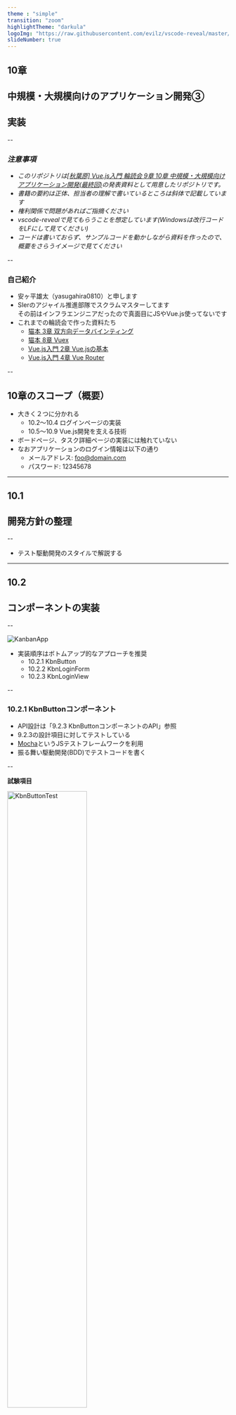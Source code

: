 ```yaml
---
theme : "simple"
transition: "zoom"
highlightTheme: "darkula"
logoImg: "https://raw.githubusercontent.com/evilz/vscode-reveal/master/images/logo-v2.png"
slideNumber: true
---
```


## 10章
## 中規模・大規模向けのアプリケーション開発③
## 実装

--

### *注意事項*

- *このリポジトリは[[秋葉原] Vue.js入門 輪読会 9章 10章 中規模・大規模向けアプリケーション開発(最終回)](https://weeyble-js.connpass.com/event/138337/)の発表資料として用意したリポジトリです。*
- *書籍の要約は正体、担当者の理解で書いているところは斜体で記載しています*
- *権利関係で問題があればご指摘ください*
- *vscode-revealで見てもらうことを想定しています(Windowsは改行コードをLFにして見てください)*
- *コードは書いておらず、サンプルコードを動かしながら資料を作ったので、概要をさらうイメージで見てください*

--

### 自己紹介

- 安ヶ平雄太（yasugahira0810）と申します
- SIerのアジャイル推進部隊でスクラムマスターしてます  
  その前はインフラエンジニアだったので真面目にJSやVue.js使ってないです
- これまでの輪読会で作った資料たち
  + [猫本 3章 双方向データバインティング](https://github.com/yasugahira0810/vuejs_chapter3)
  + [猫本 8章 Vuex](https://github.com/yasugahira0810/vuejs_chapter8)
  + [Vue.js入門 2章 Vue.jsの基本](https://github.com/yasugahira0810/Vue.js_chapter2)
  + [Vue.js入門 4章 Vue Router](https://github.com/yasugahira0810/Vue.js_chapter4)

--

## 10章のスコープ（概要）

- 大きく２つに分かれる
  + 10.2〜10.4 ログインページの実装
  + 10.5〜10.9 Vue.js開発を支える技術
- ボードページ、タスク詳細ページの実装には触れていない
- なおアプリケーションのログイン情報は以下の通り
  + メールアドレス: foo@domain.com
  + パスワード: 12345678


---

## 10.1
## 開発方針の整理

--

- テスト駆動開発のスタイルで解説する

---

## 10.2
## コンポーネントの実装

--

![KanbanApp](img/KanbanApp.png)

- 実装順序はボトムアップ的なアプローチを推奨
  + 10.2.1 KbnButton  
  + 10.2.2 KbnLoginForm  
  + 10.2.3 KbnLoginView

--

### 10.2.1 KbnButtonコンポーネント

- API設計は「9.2.3 KbnButtonコンポーネントのAPI」参照
- 9.2.3の設計項目に対してテストしている
- [Mocha](https://mochajs.org/)というJSテストフレームワークを利用
- 振る舞い駆動開発(BDD)でテストコードを書く

--

**試験項目**

<img src="img/KbnButtonTest.png" style="width:60%;" alt="KbnButtonTest"/>

[テストコード（GitHubへ飛ぶ）](https://github.com/yasugahira0810/Vue.js_chapter10/blob/master/kanban-app/test/unit/specs/components/atoms/KbnButton.spec.js)

--

**KbnButtonの例１**

<img src="img/KbnButton1.png" style="width:70%;" alt="KbnButton1"/>

--

**KbnButtonの例２**

<img src="img/KbnButton2.png" style="width:70%;" alt="KbnButton2"/>

--

**KbnButton.vue**

[コード（GitHubへ飛ぶ）](https://github.com/yasugahira0810/Vue.js_chapter10/blob/master/kanban-app/src/components/atoms/KbnButton.vue)

- :class="classes: データバインディングをするv-bindの省略記法"(2.9.2)
- @click="handleClick": イベントハンドリングをするv-onの省略記法(2.9.4)
- slot: 親のコンポーネントごとに子のコンポーネントの内容を書きかえる仕組み(3.4.3)

--

### 10.2.2 KbnLoginFormコンポーネント

- ログインフォーム
- 入力情報をバリデーションする役割を持つ
- 認証処理はAuth APIモジュールが担う(10.3.3参照)

--

**試験項目1/2**

<img src="img/KbnLoginFormTest1.png" style="width:80%;" alt="KbnLoginFormTest1"/>

--

**試験項目2/2**

<img src="img/KbnLoginFormTest2.png" style="width:80%;" alt="KbnLoginFormTest2"/>

--

**試験対象プロパティ**

![KbnLoginFormList](./img/KbnLoginFormList.png)

- validation, valid, disableLoginActionプロパティは算出プロパティ
- onloginプロパティは外部コンポーネントに処理を任せているので、コールバック時のログインOK/NGのみテスト

--

**KbnLoginForm.vue**

[コード（GitHubへ飛ぶ）](https://github.com/yasugahira0810/Vue.js_chapter10/blob/master/kanban-app/src/components/molecules/KbnLoginForm.vue)

--

### 10.2.3 KbnLoginViewコンポーネント

- KbnLoginFormコンポーネントのログイン処理を契機に、入力情報をサーバに送って認証する
  + 認証後に成功すると、メインページであるボードページに遷移する
- 単体テストはKbnLoginFormコンポーネントのスタブを利用して、ログイン処理を検証する
  + スタブ: テストに用いるテスト対象外の代用品
  + スタブを使うのは、KbnLoginFormの内部の状態に左右されないようにするため

--

**試験項目**

![KbnLoginViewTest](./img/KbnLoginViewTest.png)

--

**KbnLoginView.vue**

[コード（GitHubへ飛ぶ）](https://github.com/yasugahira0810/Vue.js_chapter10/blob/master/kanban-app/src/components/templates/KbnLoginView.vue)

---

## 10.3
## データフローの実装

--

### 10.3.1 loginアクションハンドラ

- データフロー設計は「9.3.2 データフロー」参照

<img src="img/dataFlow.png" style="width:60%;" alt="dataFlow"/>

--

**試験項目**

![LoginActionHandlerTest](./img/LoginActionHandlerTest.png)

--

**試験イメージ**

<img src="img/dataFlow2.png" style="width:60%;" alt="dataFlow2"/>

[テストコード（GitHubへ飛ぶ）](https://github.com/yasugahira0810/Vue.js_chapter10/blob/master/kanban-app/test/unit/specs/store/actions/login.spec.js)

--

**loginアクションハンドラの実装**

[コード（GitHubへ飛ぶ）](https://github.com/yasugahira0810/Vue.js_chapter10/blob/master/kanban-app/src/store/actions.js)

--

### 10.3.2 AUTH_LOGINミューテーションハンドラ

--

**試験項目**

![MutationHandlerTest](./img/MutationHandlerTest.png)

--

**試験イメージ**

<img src="img/mutation.png" style="width:60%;" alt="mutation"/>

[テストコード（GitHubへ飛ぶ）](https://github.com/yasugahira0810/Vue.js_chapter10/blob/master/kanban-app/test/unit/specs/store/mutations/auth_login.spec.js)

--

**AUTH_LOGINミューテーションハンドラの実装**

[コード（GitHubへ飛ぶ）](https://github.com/yasugahira0810/Vue.js_chapter10/blob/master/kanban-app/src/store/mutations.js#L3-L6)

--

### 10.3.3 AuthAPIモジュール

- 前節まででデータフローは概ね実装した
- loginアクションハンドラ内で呼び出すAuth APIモジュールが未実装なので実装する

<img src="img/AuthAPI.png" style="width:40%;" alt="AuthAPI"/>
<img src="img/AuthAPICode.png" style="width:50%;" alt="AuthAPICode"/>

--

**試験項目**

![AuthAPIModuleTest](./img/AuthAPIModuleTest.png)

[テストコード（GitHubへ飛ぶ）](https://github.com/yasugahira0810/Vue.js_chapter10/blob/master/kanban-app/test/unit/specs/api/auth.spec.js)

- バックエンドを模倣したサーバを動作させず、JavaScriptのコードレベルでAPIの仕様に沿った通信結果を返すモックを実装

--

**Auth APIモジュール**

[コード（GitHubへ飛ぶ）](https://github.com/yasugahira0810/Vue.js_chapter10/blob/master/kanban-app/src/api/auth.js#L4-L12)

---

## 10.4
## ルーティングの実装

--

### 10.4.1 beforeEachガードフックを活用したナビゲーションガード

- ルーティング設計は「9.4 ルーティング設計」参照
- Vue RouterのbeforeEachガードフックを活用して、ログイン済みチェックをするナビゲーションガードを実装する

--

**試験項目**

![BeforeEachGuardHookTest](./img/BeforeEachGuardHookTest.png)

[テストコード（GitHubへ飛ぶ）](https://github.com/yasugahira0810/Vue.js_chapter10/blob/master/kanban-app/test/unit/specs/router/guards.spec.js)
- テストコード内でVue Routerによるルート定義やVuexで状態設定をして、ローカルなVue環境を作成している

--

**beforeEachガードフックの実装**

[コード（GitHubへ飛ぶ）](https://github.com/yasugahira0810/Vue.js_chapter10/blob/master/kanban-app/src/router/guards.js)

---

## 10.5
## 開発サーバーとデバッグ

--

- 書籍ではここまでテストコードを書いてテスト駆動開発をしてきた。ボトムアップ的にアプリ開発できる点が強み
- ただこのアプローチだとUIやレイアウトなどの見た目や振る舞いを確認できない
- 結局のところサーバとブラウザを使った確認は必須。本節ではnpm run devで開発サーバを起動する
- 併せてVue DevToolsを使ったデバッグや性能チェックについて紹介

--

### 10.5.1 開発サーバーによる開発

- バックエンドのAPIサーバーを作成していないので、ログインボタンをクリックしても404になる
- 対処法は以下の２つ。今回は後者を採用
  1. APIのプロキシ機能を利用してバックエンドとインテグレートする
  2. ローカル環境の開発サーバーに該当エンドポイントのモックを実装する

--

**エンドポイント/auth/loginのモック**

[コード（GitHubへ飛ぶ）](https://github.com/yasugahira0810/Vue.js_chapter10/blob/master/kanban-app/build/dev-server.js#L56-L69)

- 以下のレスポンスを返す簡易的な実装
![dev-serverResponse](./img/dev-serverResponse.png)

--

**開発サーバ起動**

- Vue UIのstartを実行すると「npm run dev」が実行されるので、これでいい感ある
![VueUIStart](./img/VueUIStart.png)

--

### 10.5.2 Vue DevToolsによるデバッグ

- Chromeに拡張機能「Vue DevTools」を追加する
- Vue.jsが検知されるとアイコンが有効になる
- ディベロッパーツールに「Vue」タブが追加される

![VueDevTools1](./img/VueDevTools1.png)

--

- 書籍でピックアップされている機能

![VueDevTools2](./img/VueDevTools2.png)

---

## 10.6
## E2Eテスト

--

- 単体テストだけでは実際の動作を確認できない
- 手動テストは作業量が膨大で大変
- E2Eテストフレームワークによる自動化が一般的
  + ここではNightWatchを使う

--

### 10.6.1 E2Eテストの実装

[テストコード（GitHubへ飛ぶ）](https://github.com/yasugahira0810/Vue.js_chapter10/blob/master/kanban-app/test/e2e/specs/login.js)
- 確認項目はログイン後、ボードページにリダイレクトすること


--

### 10.6.2 テストの実行

<img src="img/e2eTest.png" style="width:60%;" alt="e2eTest"/>
- 3件のwaitForXXXが試験項目としてカウントされているが、確認項目は先述の１件

---

## 10.7
## アプリケーションのエラーハンドリング

--

- 単体テストやE2Eテストを見てきたが、想定できないエラーが発生する可能性はある
- Vue.jsのようなインタラクティブなUIを実装したアプリではエラーハンドリングは特に重要
- エラーを捕捉して適切にエラーハンドリングしないと、UIが壊れる可能性がある
- Vue.jsが提供するエラーハンドリングの仕組み
  + 子コンポーネントのエラーハンドリング
  + グローバルなエラーハンドリング

--

### 10.7.1 子コンポーネントのエラーハンドリング

--

- Vueは任意の子コンポーネントのエラーハンドリングのためにコンポーネントのライフサイクルAPIとしてerrorCapturedフックを提供する

<img src="img/errorCaptured1.png" style="width:40%;" alt="errorCaptured1"/>

--

- 親コンポーネントもerrorCapturedフックを実装していると、子のエラーが親にも伝播する

<img src="img/errorCaptured2.png" style="width:60%;" alt="errorCaptured2"/>

--

- errorCapturedフックでfalseを返すと、上位コンポーネントへは伝播しない
- 子コンポーネントツリーのエラーを回復できる場合はfalseを返してよい
- でなければユーザ向けにメッセージ出力すべき

<img src="img/errorCaptured3.png" style="width:50%;" alt="errorCaptured3"/>

--

**子コンポーネントエラーハンドリングの実装**

[コード（GitHubへ飛ぶ）](https://github.com/yasugahira0810/Vue.js_chapter10/blob/master/kanban-app/src/ErrorBoundary.vue)

- ユーティリティ的なコンポーネントとして実装して使いまわすデザインパターンが推奨

--

### 10.7.2 グローバルなエラーハンドリング

--

- Vue.jsはコンポーネントに閉じないグローバルなエラーハンドリングも提供している
- Vue.config.errorHandlerフックを用いる

<img src="img/errorHandler1.png" style="width:40%;" alt="errorHandler1"/>

--

- Vue.config.errorHandlerフックはerrorCapturedフックと同じインタフェースでエラーを捕捉する
- Vue.config.errorHandlerフックとerrorCapturedフックは併用可能

<img src="img/errorHandler2.png" style="width:30%;" alt="errorHandler2"/>

--

- errorCapturedフックでfalseを返す場合はエラー伝播が止まるので、Vue.config.errorHandlerフックはエラーを捕捉できない

<img src="img/errorHandler3.png" style="width:40%;" alt="errorHandler3"/>

--

- errorCapturedフック自身が発生させたエラーはVue.config.errorHandlerフックが捕捉する

<img src="img/errorHandler4.png" style="width:40%;" alt="errorHandler4"/>

--

**グローバルなエラーハンドリングの実装**

[コード（GitHubへ飛ぶ）](https://github.com/yasugahira0810/Vue.js_chapter10/blob/master/kanban-app/src/main.js#L14-L18)

---

## 10.8
## ビルドとデプロイ

--

### 10.8.1 アプリケーションのビルド

<img src="img/npmRunBuild.png" style="width:60%;" alt="npmRunBuild"/>

- *ビルド結果。コンソールでnpm run buildするとnode build/build.jsが実行されるっぽいので、やっていることは同じっぽい*

--

**ビルドされたアセットファイル群**

<img src="img/dist.png" style="width:50%;" alt="dist"/>

--

### 10.8.2 アプリケーションのデプロイ

- ビルドされたアセットファイル群一式をHTTPサーバのドキュメントルートにデプロイすればよい
- バックエンドのAPIは必要

---

## 10.9
## パフォーマンス測定・改善

--

- よりよいユーザ体験のために性能改善が欠かせない
- Webアプリ一般では、サーバレスポンスの向上などが大切
- Vue.jsアプリでは、JavaScriptによるレンダリングの高速化が重要

--

### 10.9.1 パフォーマンス測定の設定方法

- Vue.jsはブラウザの開発者ツールで性能測定が可能
- src/main.jsでVue.config.performance=trueを設定

<img src="img/VueConfigPerformance.png" style="width:70%;" alt="VueConfigPerformance"/>

--

**性能測定のイメージ**

<img src="img/performance.png" style="width:80%;" alt="performance"/>

--

### 10.9.2 測定できる処理

![performanceList](./img/performanceList.png)

- renderは改善の余地が生まれやすい

--

### 10.9.3 レンダリングパフォーマンスの向上

--

1. v-ifとv-showを使い分ける（*既出*）
2. データバインドはメソッドより算出プロパティを利用する（*既出*）
3. 算出プロパティとウォッチャを使い分ける
4. v-forによるリストのレンダリングではなるべくkey属性を利用する
5. v-onceでコンポーネントのコンテンツをキャッシュする
6. 関数型コンポーネントを利用する
7. テンプレートを事前コンパイルする
8. テンプレートコンパイラのオプションを利用する（応用）

--

**3. 算出プロパティとウォッチャを使い分ける**

- 算出プロパティとメソッドなら基本前者を使うべき
- 常に算出プロパティがベストというわけではない
- 算出プロパティのキャッシュが効かない場合はウォッチャを利用する
  + ループなどの処理コストが高い処理
  + 非同期を伴う処理
- 参考：[ウォッチャ](https://jp.vuejs.org/v2/guide/computed.html#%E3%82%A6%E3%82%A9%E3%83%83%E3%83%81%E3%83%A3)

--

**4. v-forによるリストのレンダリングではなるべくkey属性を利用する**

- v-forではkey属性を利用してレンダリングすべき
  + 多くのケースでレンダリング性能を向上できる
  + リストの内容が頻繁かつ大幅に変わるケースでは性能向上は期待できないので、v-forを使わずリスト内容をレンダリングする

--

**5. v-onceでコンポーネントのコンテンツをキャッシュする**

- Vue.jsのコンパイラは静的なコンテンツをキャッシュする。これにより仮想DOMのdiffがスキップされて実行コストが減る。
- レンダリングされるコンテンツを初回だけ評価するv-onceを利用することで、動的なコンテンツについてもキャッシュを使える。
- 参考：[v-onceを使用するチープスタティックコンポーネント](https://jp.vuejs.org/v2/guide/components-edge-cases.html#v-once-%E3%82%92%E4%BD%BF%E7%94%A8%E3%81%99%E3%82%8B%E3%83%81%E3%83%BC%E3%83%97%E3%82%B9%E3%82%BF%E3%83%86%E3%82%A3%E3%83%83%E3%82%AF%E3%82%B3%E3%83%B3%E3%83%9D%E3%83%BC%E3%83%8D%E3%83%B3%E3%83%88)

--

**6. 関数型コンポーネントを利用する**

- Vue.jsのコンポーネントの一種。インスタンス化せず描画関数（render）を実行するので、インスタンス化のオーバヘッドがなくなる。
- コンポーネント内部に状態を保持せずプロパティのみでコンポーネントをレンダリングするケースでは性能向上が期待できる。
- 関数型コンポーネントの作り方
  + コンポーネントオプションにfunctional: trueを設定
  + renderオプションを適切に実装

--

**7. テンプレートを事前コンパイルする**

- テンプレートを事前コンパイルすることで、実行時のコンパイルコストを減らす
- Vue Loaderなどを使っている場合、ビルド時に描画関数にコンパイルしてくれている
- なので特に気にしなくても事前コンパイルはされているはず

--

**8. テンプレートコンパイラのオプションを利用する（応用）**

- Vue.jsのテンプレートコンパイラのAPIを介して、レンダリングを最適化できる**余地があるかもしれない**
- コンパイラ、ランタイムについての理解が必要なので**初心者向きではない**
- 本来はアプリ向けではなく、プラグインやUIライブラリ開発向けに提供されるもの
- 利用したい場合は書籍に記載の参考情報を確認すること